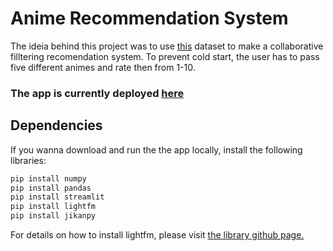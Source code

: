 # Anime Recommendation System

The ideia behind this project was to use [this](https://www.kaggle.com/datasets/CooperUnion/anime-recommendations-database) dataset to make a collaborative filltering recomendation system. To prevent cold start, the user has to pass five different animes and rate then from 1-10. 

### The app is currently deployed [here](https://share.streamlit.io/brunohq06/recsys-web/main/web_app.py)


## Dependencies
If you wanna download and run the the app locally, install the following libraries:

```bash
pip install numpy
pip install pandas
pip install streamlit
pip install lightfm
pip install jikanpy
```
For details on how to install lightfm, please visit [the library github page.](https://github.com/lyst/lightfm)


#
